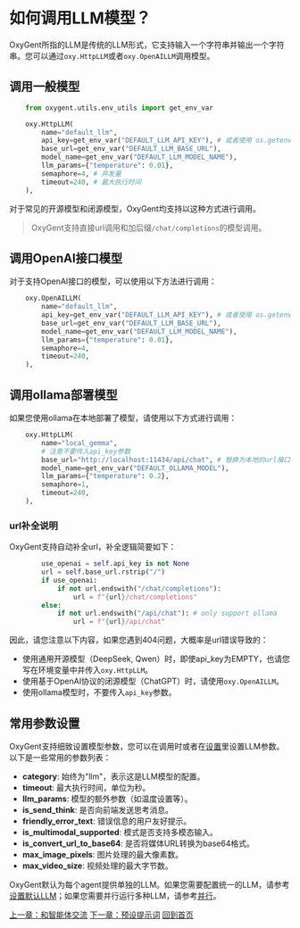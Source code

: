 # 如何调用LLM模型？

OxyGent所指的LLM是传统的LLM形式，它支持输入一个字符串并输出一个字符串。您可以通过`oxy.HttpLLM`或者`oxy.OpenAILLM`调用模型。

## 调用一般模型

```python
    from oxygent.utils.env_utils import get_env_var

    oxy.HttpLLM(
        name="default_llm",
        api_key=get_env_var("DEFAULT_LLM_API_KEY"), # 或者使用 os.getenv("DEFAULT_LLM_API_KEY")
        base_url=get_env_var("DEFAULT_LLM_BASE_URL"),
        model_name=get_env_var("DEFAULT_LLM_MODEL_NAME"),
        llm_params={"temperature": 0.01},
        semaphore=4, # 并发量
        timeout=240, # 最大执行时间
    ),
```

对于常见的开源模型和闭源模型，OxyGent均支持以这种方式进行调用。
> OxyGent支持直接url调用和加后缀`/chat/completions`的模型调用。

## 调用OpenAI接口模型

对于支持OpenAI接口的模型，可以使用以下方法进行调用：

```python
    oxy.OpenAILLM(
        name="default_llm",
        api_key=get_env_var("DEFAULT_LLM_API_KEY"), # 或者使用 os.getenv("DEFAULT_LLM_API_KEY")
        base_url=get_env_var("DEFAULT_LLM_BASE_URL"),
        model_name=get_env_var("DEFAULT_LLM_MODEL_NAME"),
        llm_params={"temperature": 0.01},
        semaphore=4,
        timeout=240,
    ),
```

## 调用ollama部署模型

如果您使用ollama在本地部署了模型，请使用以下方式进行调用：

```python
    oxy.HttpLLM(                
        name="local_gemma",  
        # 注意不要传入api_key参数
        base_url="http://localhost:11434/api/chat", # 替换为本地的url接口
        model_name=get_env_var("DEFAULT_OLLAMA_MODEL"),   
        llm_params={"temperature": 0.2},    
        semaphore=1,              
        timeout=240,
    ),
```
### url补全说明

OxyGent支持自动补全url，补全逻辑简要如下：
```python
        use_openai = self.api_key is not None
        url = self.base_url.rstrip("/")
        if use_openai:
            if not url.endswith("/chat/completions"):
                url = f"{url}/chat/completions"
        else:
            if not url.endswith("/api/chat"): # only support ollama
                url = f"{url}/api/chat"
```
因此，请您注意以下内容，如果您遇到404问题，大概率是url错误导致的：
- 使用通用开源模型（DeepSeek, Qwen）时，即使api_key为EMPTY，也请您写在环境变量中并传入`oxy.HttpLLM`。
- 使用基于OpenAI协议的闭源模型（ChatGPT）时，请使用`oxy.OpenAILLM`。
- 使用ollama模型时，不要传入`api_key`参数。

## 常用参数设置
OxyGent支持细致设置模型参数，您可以在调用时或者在[设置](./3_set_config.md)里设置LLM参数。以下是一些常用的参数列表：
- **category**: 始终为"llm"，表示这是LLM模型的配置。
- **timeout**: 最大执行时间，单位为秒。
- **llm_params**: 模型的额外参数（如温度设置等）。
- **is_send_think**: 是否向前端发送思考消息。
- **friendly_error_text**: 错误信息的用户友好提示。
- **is_multimodal_supported**: 模式是否支持多模态输入。
- **is_convert_url_to_base64**: 是否将媒体URL转换为base64格式。
- **max_image_pixels**: 图片处理的最大像素数。
- **max_video_size**: 视频处理的最大字节数。

OxyGent默认为每个agent提供单独的LLM。如果您需要配置统一的LLM，请参考[设置默认LLM](./3_set_config.md)；如果您需要并行运行多种LLM，请参考[并行](./7_parallel.md)。

[上一章：和智能体交流](./1_1_chat_with_agent.md)
[下一章：预设提示词](./1_3_select_prompt.md)
[回到首页](./readme.md)